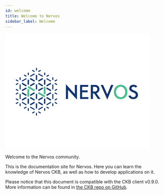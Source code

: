 ```yaml
---
id: welcome
title: Welcome to Nervos
sidebar_label: Welcome
---
```


![nervos-log](assets/nervos-logo.png)

Welcome to the Nervos community.

This is the documentation site for Nervos. Here you can learn the knowledge of Nervos CKB, as well as how to develop applications on it.

Please notice that this document is compatible with the CKB client v0.9.0. More information can be found in [the CKB repo on GitHub](https://github.com/nervosnetwork/ckb).
